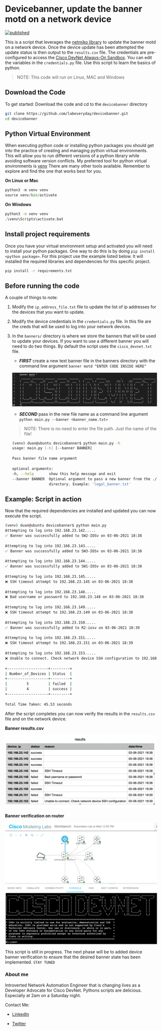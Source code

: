 # Devicebanner, update the banner motd on a network device

[![published](https://static.production.devnetcloud.com/codeexchange/assets/images/devnet-published.svg)](https://developer.cisco.com/codeexchange/github/repo/labeveryday/devicebanner)

This is a script that leverages the [netmiko library](https://pyneng.readthedocs.io/en/latest/book/18_ssh_telnet/netmiko.html) to update the banner motd on a network device. Once the device update has been attempted the update status is then output to the `results.csv` file. The credentials are pre-configured to access the [Cisco DevNet Always-On Sandbox](https://devnetsandbox.cisco.com/RM/Diagram/Index/e83cfd31-ade3-4e15-91d6-3118b867a0dd?diagramType=Topology). You can edit the variables in the `credentials.py` file. Use this script to learn the basics of python.

> NOTE: This code will run on Linux, MAC and Windows

## Download the Code

To get started: Download the code and cd to the `devicebanner` directory

```bash
git clone https://github.com/labeveryday/devicebanner.git
cd devicebanner
```

## Python Virtual Environment

When executing python code or installing python packages you should get into the practice of creating and managing python virtual environments.
This will allow you to run different versions of a python library while avoiding software version conflicts. My preferred tool for python virtual environments is [venv](https://docs.python.org/3/library/venv.html)
There are many other tools available. Remember to explore and find the one that works best for you.

**On Linux or Mac**

```python
python3 -m venv venv
source venv/bin/activate
```

**On Windows**

```cmd
python3 -m venv venv
.\venv\Scripts\activate.bat
```

## Install project requirements

Once you have your virtual environment setup and activated you will need to install your python packages. One way to do this is by doing `pip install <python package>`. For this project use the example listed below. It will installed the required libraries and dependencies for this specific project.

```bash
pip install -r requirements.txt
```

## Before running the code

A couple of things to note:

1. Modify the `ip_address_file.txt` file to update the list of ip addresses for the devices that you want to update.

2. Modify the device credentials in the `credentials.py` file. In this file are the creds that will be used to log into your network devices.

3. In the `banners/` directory is where we store the banners that will be used to update your devices. If you want to use a different banner you will need to do two things. By default the script uses the `cisco_devnet.txt` file.

    - ***FIRST*** create a new text banner file in the banners directory with the command line argument `banner motd ^ENTER CODE INSIDE HERE^`

    ![banner](https://github.com/labeveryday/Notes/blob/main/images/banner.png)

    - ***SECOND*** pass in the new file name as a command line argument `python main.py --banner <banner_name.txt>`

    >NOTE: There is no need to enter the file path. Just the name of the file!

    ```bash
    (venv) duan@ubuntu devicebanner$ python main.py -h
    usage: main.py [-h] [--banner BANNER]

    Pass banner file name argument

    optional arguments:
    -h, --help       show this help message and exit
    --banner BANNER  Optional argument to pass a new banner from the ./banners
                     directory. Example: 'legal_banner.txt'
    ```

## Example: Script in action

Now that the required dependencies are installed and updated you can now execute the script.

```bash
(venv) duan@ubuntu devicebanner$ python main.py
Attempting to log into 192.168.23.142.....
✅ Banner was successfully added to SW2-IOSv on 03-06-2021 18:38

Attempting to log into 192.168.23.143.....
✅ Banner was successfully added to SW3-IOSv on 03-06-2021 18:38

Attempting to log into 192.168.23.144.....
✅ Banner was successfully added to SW1-IOSv on 03-06-2021 18:38

Attempting to log into 192.168.23.145.....
❌ SSH timeout attempt to 192.168.23.145 on 03-06-2021 18:38

Attempting to log into 192.168.23.148.....
❌ Bad username or password to 192.168.23.148 on 03-06-2021 18:38

Attempting to log into 192.168.23.149.....
❌ SSH timeout attempt to 192.168.23.149 on 03-06-2021 18:38

Attempting to log into 192.168.23.150.....
✅ Banner was successfully added to R2-iosv on 03-06-2021 18:39

Attempting to log into 192.168.23.151.....
❌ SSH timeout attempt to 192.168.23.151 on 03-06-2021 18:39

Attempting to log into 192.168.23.153.....
❌ Unable to connect. Check network device SSH configuration to 192.168.23.153 on 03-06-2021 18:39

+-------------------+---------+
| Number_of_Devices | Status  |
+-------------------+---------+
|         5         | failed  |
|         4         | success |
+-------------------+---------+

Total Time Taken: 45.53 seconds

```
After the script completes you can now verify the results in the `results.csv` file and on the network device.

**Banner results.csv**

![banner results](https://github.com/labeveryday/Notes/blob/main/images/banner_results.png)

**Banner verification on router**

![Device banner results](https://github.com/labeveryday/Notes/blob/main/images/banner_example.png)

This script is still in progress. The next phase will be to added device banner verification to ensure that the desired banner state has been implemented. `STAY TUNED`

### About me

Introverted Network Automation Engineer that is changing lives as a Developer Advocate for Cisco DevNet. Pythons scripts are delicious. Especially at 2am on a Saturday night.

Contact Me:

- [LinkedIn](https://www.linkedin.com/in/duanlightfoot/)

- [Twitter](https://twitter.com/labeveryday)
